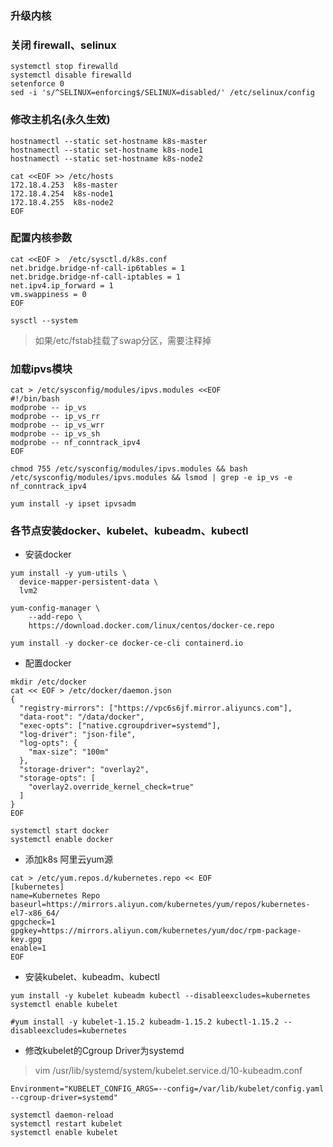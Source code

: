 ### 升级内核

### 关闭 firewall、selinux
```
systemctl stop firewalld
systemctl disable firewalld
setenforce 0
sed -i 's/^SELINUX=enforcing$/SELINUX=disabled/' /etc/selinux/config
```

### 修改主机名(永久生效)
```
hostnamectl --static set-hostname k8s-master
hostnamectl --static set-hostname k8s-node1
hostnamectl --static set-hostname k8s-node2

cat <<EOF >> /etc/hosts
172.18.4.253  k8s-master
172.18.4.254  k8s-node1	
172.18.4.255  k8s-node2	
EOF
```

### 配置内核参数
```
cat <<EOF >  /etc/sysctl.d/k8s.conf
net.bridge.bridge-nf-call-ip6tables = 1
net.bridge.bridge-nf-call-iptables = 1
net.ipv4.ip_forward = 1
vm.swappiness = 0
EOF

sysctl --system
```
>如果/etc/fstab挂载了swap分区，需要注释掉


### 加载ipvs模块
```
cat > /etc/sysconfig/modules/ipvs.modules <<EOF
#!/bin/bash
modprobe -- ip_vs
modprobe -- ip_vs_rr
modprobe -- ip_vs_wrr
modprobe -- ip_vs_sh
modprobe -- nf_conntrack_ipv4
EOF
```
```
chmod 755 /etc/sysconfig/modules/ipvs.modules && bash /etc/sysconfig/modules/ipvs.modules && lsmod | grep -e ip_vs -e nf_conntrack_ipv4

yum install -y ipset ipvsadm
```


### 各节点安装docker、kubelet、kubeadm、kubectl
* 安装docker
```
yum install -y yum-utils \
  device-mapper-persistent-data \
  lvm2

yum-config-manager \
    --add-repo \
    https://download.docker.com/linux/centos/docker-ce.repo

yum install -y docker-ce docker-ce-cli containerd.io
```

* 配置docker
```
mkdir /etc/docker
cat << EOF > /etc/docker/daemon.json
{
  "registry-mirrors": ["https://vpc6s6jf.mirror.aliyuncs.com"],
  "data-root": "/data/docker",
  "exec-opts": ["native.cgroupdriver=systemd"],
  "log-driver": "json-file",
  "log-opts": {
    "max-size": "100m"
  },
  "storage-driver": "overlay2",
  "storage-opts": [
    "overlay2.override_kernel_check=true"
  ]
}
EOF
```
```
systemctl start docker
systemctl enable docker
```

* 添加k8s 阿里云yum源
```
cat > /etc/yum.repos.d/kubernetes.repo << EOF
[kubernetes]
name=Kubernetes Repo
baseurl=https://mirrors.aliyun.com/kubernetes/yum/repos/kubernetes-el7-x86_64/
gpgcheck=1
gpgkey=https://mirrors.aliyun.com/kubernetes/yum/doc/rpm-package-key.gpg
enable=1
EOF
``` 
* 安装kubelet、kubeadm、kubectl
```
yum install -y kubelet kubeadm kubectl --disableexcludes=kubernetes
systemctl enable kubelet

#yum install -y kubelet-1.15.2 kubeadm-1.15.2 kubectl-1.15.2 --disableexcludes=kubernetes
```

* 修改kubelet的Cgroup Driver为systemd
>vim /usr/lib/systemd/system/kubelet.service.d/10-kubeadm.conf
```
Environment="KUBELET_CONFIG_ARGS=--config=/var/lib/kubelet/config.yaml --cgroup-driver=systemd"
```
```
systemctl daemon-reload
systemctl restart kubelet
systemctl enable kubelet
```